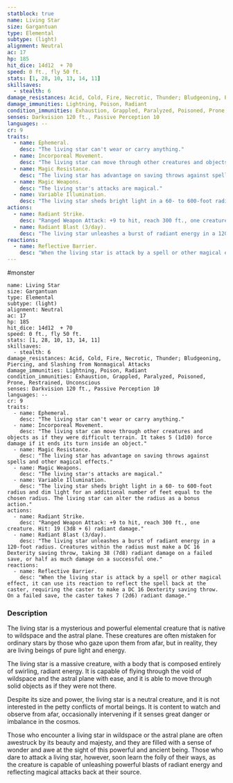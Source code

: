 ```yaml
---
statblock: true
name: Living Star
size: Gargantuan
type: Elemental
subtype: (light)
alignment: Neutral
ac: 17
hp: 185
hit_dice: 14d12  + 70
speed: 0 ft., fly 50 ft.
stats: [1, 28, 10, 13, 14, 11]
skillsaves:
  - stealth: 6
damage_resistances: Acid, Cold, Fire, Necrotic, Thunder; Bludgeoning, Piercing, and Slashing from Nonmagical Attacks
damage_immunities: Lightning, Poison, Radiant
condition_immunities: Exhaustion, Grappled, Paralyzed, Poisoned, Prone, Restrained, Unconscious
senses: Darkvision 120 ft., Passive Perception 10
languages: --
cr: 9
traits:
  - name: Ephemeral.
    desc: "The living star can't wear or carry anything."
  - name: Incorporeal Movement.
    desc: "The living star can move through other creatures and objects as if they were difficult terrain. It takes 5 (1d10) force damage if it ends its turn inside an object."
  - name: Magic Resistance.
    desc: "The living star has advantage on saving throws against spells and other magical effects."
  - name: Magic Weapons.
    desc: "The living star's attacks are magical."
  - name: Variable Illumination.
    desc: "The living star sheds bright light in a 60- to 600-foot radius and dim light for an additional number of feet equal to the chosen radius. The living star can alter the radius as a bonus action."
actions:
  - name: Radiant Strike.
    desc: "Ranged Weapon Attack: +9 to hit, reach 300 ft., one creature. Hit: 19 (3d8 + 6) radiant damage."
  - name: Radiant Blast (3/day).
    desc: "The living star unleashes a burst of radiant energy in a 120-foot radius. Creatures within the radius must make a DC 16 Dexterity saving throw, taking 38 (7d8) radiant damage on a failed save, or half as much damage on a successful one."
reactions:
  - name: Reflective Barrier.
    desc: "When the living star is attack by a spell or other magical effect, it can use its reaction to reflect the spell back at the caster, requiring the caster to make a DC 16 Dexterity saving throw. On a failed save, the caster takes 7 (2d6) radiant damage."
---
```

#monster 

```statblock
name: Living Star
size: Gargantuan
type: Elemental
subtype: (light)
alignment: Neutral
ac: 17
hp: 185
hit_dice: 14d12  + 70
speed: 0 ft., fly 50 ft.
stats: [1, 28, 10, 13, 14, 11]
skillsaves:
  - stealth: 6
damage_resistances: Acid, Cold, Fire, Necrotic, Thunder; Bludgeoning, Piercing, and Slashing from Nonmagical Attacks
damage_immunities: Lightning, Poison, Radiant
condition_immunities: Exhaustion, Grappled, Paralyzed, Poisoned, Prone, Restrained, Unconscious
senses: Darkvision 120 ft., Passive Perception 10
languages: --
cr: 9
traits:
  - name: Ephemeral.
    desc: "The living star can't wear or carry anything."
  - name: Incorporeal Movement.
    desc: "The living star can move through other creatures and objects as if they were difficult terrain. It takes 5 (1d10) force damage if it ends its turn inside an object."
  - name: Magic Resistance.
    desc: "The living star has advantage on saving throws against spells and other magical effects."
  - name: Magic Weapons.
    desc: "The living star's attacks are magical."
  - name: Variable Illumination.
    desc: "The living star sheds bright light in a 60- to 600-foot radius and dim light for an additional number of feet equal to the chosen radius. The living star can alter the radius as a bonus action."
actions:
  - name: Radiant Strike.
    desc: "Ranged Weapon Attack: +9 to hit, reach 300 ft., one creature. Hit: 19 (3d8 + 6) radiant damage."
  - name: Radiant Blast (3/day).
    desc: "The living star unleashes a burst of radiant energy in a 120-foot radius. Creatures within the radius must make a DC 16 Dexterity saving throw, taking 38 (7d8) radiant damage on a failed save, or half as much damage on a successful one."
reactions:
  - name: Reflective Barrier.
    desc: "When the living star is attack by a spell or other magical effect, it can use its reaction to reflect the spell back at the caster, requiring the caster to make a DC 16 Dexterity saving throw. On a failed save, the caster takes 7 (2d6) radiant damage."
```

### Description

The living star is a mysterious and powerful elemental creature that is native to wildspace and the astral plane. These creatures are often mistaken for ordinary stars by those who gaze upon them from afar, but in reality, they are living beings of pure light and energy.

The living star is a massive creature, with a body that is composed entirely of swirling, radiant energy. It is capable of flying through the void of wildspace and the astral plane with ease, and it is able to move through solid objects as if they were not there.

Despite its size and power, the living star is a neutral creature, and it is not interested in the petty conflicts of mortal beings. It is content to watch and observe from afar, occasionally intervening if it senses great danger or imbalance in the cosmos.

Those who encounter a living star in wildspace or the astral plane are often awestruck by its beauty and majesty, and they are filled with a sense of wonder and awe at the sight of this powerful and ancient being. Those who dare to attack a living star, however, soon learn the folly of their ways, as the creature is capable of unleashing powerful blasts of radiant energy and reflecting magical attacks back at their source.